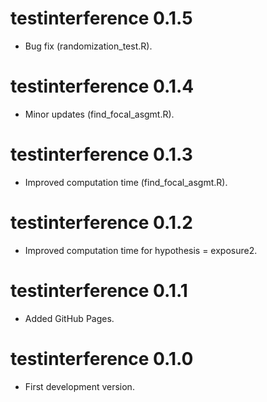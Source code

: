 # testinterference 0.1.5

* Bug fix (randomization_test.R).

# testinterference 0.1.4

* Minor updates (find_focal_asgmt.R).

# testinterference 0.1.3

* Improved computation time (find_focal_asgmt.R).

# testinterference 0.1.2

* Improved computation time for hypothesis = exposure2.

# testinterference 0.1.1

* Added GitHub Pages.

# testinterference 0.1.0

* First development version.
